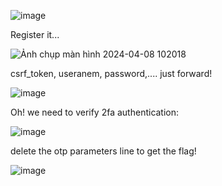 ![image](https://github.com/nhattanhh/CTF/assets/130430279/2501181e-3266-4c1e-8724-dff220f6a40d)

Register it...

![Ảnh chụp màn hình 2024-04-08 102018](https://github.com/nhattanhh/CTF/assets/130430279/8fb160bf-9462-40d8-9e3f-4fea512da327)

csrf_token, useranem, password,.... just forward!

![image](https://github.com/nhattanhh/CTF/assets/130430279/6c3fb05e-8174-4f16-843d-49bf80fa70da)

Oh! we need to verify 2fa authentication:

![image](https://github.com/nhattanhh/CTF/assets/130430279/ac0a6963-141f-4c56-90c2-36af8a1355a7)

delete the otp parameters line to get the flag!

![image](https://github.com/nhattanhh/CTF/assets/130430279/213b5afd-a697-4403-b715-101f111d9ba0)
